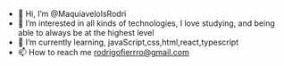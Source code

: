- 👋 Hi, I’m @MaquiaveloIsRodri
- 👀 I’m interested in all kinds of technologies, I love studying, and being able to always be at the highest level
- 🌱 I’m currently learning, javaScript,css,html,react,typescript
- 📫 How to reach me rodrigofierrro@gmail.com

<!---
MaquiaveloIsRodri/MaquiaveloIsRodri is a ✨ special ✨ repository because its `README.md` (this file) appears on your GitHub profile.
You can click the Preview link to take a look at your changes.
--->

